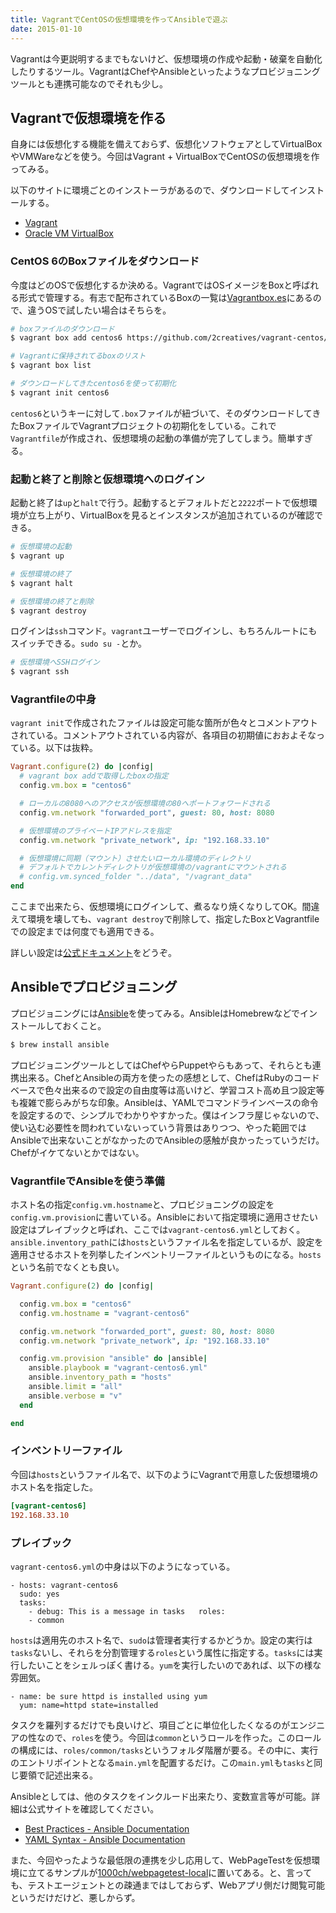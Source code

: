 ```yaml
---
title: VagrantでCentOSの仮想環境を作ってAnsibleで遊ぶ
date: 2015-01-10
---
```


Vagrantは今更説明するまでもないけど、仮想環境の作成や起動・破棄を自動化したりするツール。VagrantはChefやAnsibleといったようなプロビジョニングツールとも連携可能なのでそれも少し。

## Vagrantで仮想環境を作る

自身には仮想化する機能を備えておらず、仮想化ソフトウェアとしてVirtualBoxやVMWareなどを使う。今回はVagrant + VirtualBoxでCentOSの仮想環境を作ってみる。

以下のサイトに環境ごとのインストーラがあるので、ダウンロードしてインストールする。

- [Vagrant](https://www.vagrantup.com/)
- [Oracle VM VirtualBox](https://www.virtualbox.org/)

### CentOS 6のBoxファイルをダウンロード

今度はどのOSで仮想化するか決める。VagrantではOSイメージをBoxと呼ばれる形式で管理する。有志で配布されているBoxの一覧は[Vagrantbox.es](http://www.vagrantbox.es/)にあるので、違うOSで試したい場合はそちらを。

```bash
# boxファイルのダウンロード
$ vagrant box add centos6 https://github.com/2creatives/vagrant-centos/releases/download/v6.5.3/centos65-x86_64-20140116.box

# Vagrantに保持されてるboxのリスト
$ vagrant box list

# ダウンロードしてきたcentos6を使って初期化
$ vagrant init centos6
```

`centos6`というキーに対して`.box`ファイルが紐づいて、そのダウンロードしてきたBoxファイルでVagrantプロジェクトの初期化をしている。これで`Vagrantfile`が作成され、仮想環境の起動の準備が完了してしまう。簡単すぎる。

### 起動と終了と削除と仮想環境へのログイン

起動と終了は`up`と`halt`で行う。起動するとデフォルトだと`2222`ポートで仮想環境が立ち上がり、VirtualBoxを見るとインスタンスが追加されているのが確認できる。

```bash
# 仮想環境の起動
$ vagrant up

# 仮想環境の終了
$ vagrant halt

# 仮想環境の終了と削除
$ vagrant destroy
```

ログインは`ssh`コマンド。`vagrant`ユーザーでログインし、もちろんルートにもスイッチできる。`sudo su -`とか。

```bash
# 仮想環境へSSHログイン
$ vagrant ssh
```

### Vagrantfileの中身

`vagrant init`で作成されたファイルは設定可能な箇所が色々とコメントアウトされている。コメントアウトされている内容が、各項目の初期値におおよそなっている。以下は抜粋。

```ruby
Vagrant.configure(2) do |config|
  # vagrant box addで取得したboxの指定
  config.vm.box = "centos6"

  # ローカルの8080へのアクセスが仮想環境の80へポートフォワードされる
  config.vm.network "forwarded_port", guest: 80, host: 8080

  # 仮想環境のプライベートIPアドレスを指定
  config.vm.network "private_network", ip: "192.168.33.10"

  # 仮想環境に同期（マウント）させたいローカル環境のディレクトリ
  # デフォルトでカレントディレクトリが仮想環境の/vagrantにマウントされる
  # config.vm.synced_folder "../data", "/vagrant_data"
end
```

ここまで出来たら、仮想環境にログインして、煮るなり焼くなりしてOK。間違えて環境を壊しても、`vagrant destroy`で削除して、指定したBoxとVagrantfileでの設定までは何度でも適用できる。

詳しい設定は[公式ドキュメント](https://docs.vagrantup.com/v2/vagrantfile/)をどうぞ。

## Ansibleでプロビジョニング

プロビジョニングには[Ansible](http://docs.ansible.com/)を使ってみる。AnsibleはHomebrewなどでインストールしておくこと。

```bash
$ brew install ansible
```

プロビジョニングツールとしてはChefやらPuppetやらもあって、それらとも連携出来る。ChefとAnsibleの両方を使ったの感想として、ChefはRubyのコードベースで色々出来るので設定の自由度等は高いけど、学習コスト高め且つ設定等も複雑で膨らみがちな印象。Ansibleは、YAMLでコマンドラインベースの命令を設定するので、シンプルでわかりやすかった。僕はインフラ屋じゃないので、使い込む必要性を問われていないっていう背景はありつつ、やった範囲ではAnsibleで出来ないことがなかったのでAnsibleの感触が良かったっていうだけ。Chefがイケてないとかではない。

### VagrantfileでAnsibleを使う準備

ホスト名の指定`config.vm.hostname`と、プロビジョニングの設定を`config.vm.provision`に書いている。Ansibleにおいて指定環境に適用させたい設定はプレイブックと呼ばれ、ここでは`vagrant-centos6.yml`としておく。`ansible.inventory_path`には`hosts`というファイル名を指定しているが、設定を適用させるホストを列挙したインベントリーファイルというものになる。`hosts`という名前でなくとも良い。

```ruby
Vagrant.configure(2) do |config|

  config.vm.box = "centos6"
  config.vm.hostname = "vagrant-centos6"

  config.vm.network "forwarded_port", guest: 80, host: 8080
  config.vm.network "private_network", ip: "192.168.33.10"

  config.vm.provision "ansible" do |ansible|
    ansible.playbook = "vagrant-centos6.yml"
    ansible.inventory_path = "hosts"
    ansible.limit = "all"
    ansible.verbose = "v"
  end

end
```

### インベントリーファイル

今回は`hosts`というファイル名で、以下のようにVagrantで用意した仮想環境のホスト名を指定した。

```ini
[vagrant-centos6] 
192.168.33.10
```

### プレイブック

`vagrant-centos6.yml`の中身は以下のようになっている。

```
- hosts: vagrant-centos6 
  sudo: yes
  tasks:
    - debug: This is a message in tasks   roles:
    - common
```

`hosts`は適用先のホスト名で、`sudo`は管理者実行するかどうか。設定の実行は`tasks`ないし、それらを分割管理する`roles`という属性に指定する。`tasks`には実行したいことをシェルっぽく書ける。`yum`を実行したいのであれば、以下の様な雰囲気。

```
- name: be sure httpd is installed using yum
  yum: name=httpd state=installed
```

タスクを羅列するだけでも良いけど、項目ごとに単位化したくなるのがエンジニアの性なので、`roles`を使う。今回は`common`というロールを作った。このロールの構成には、`roles/common/tasks`というフォルダ階層が要る。その中に、実行のエントリポイントとなる`main.yml`を配置するだけ。この`main.yml`も`tasks`と同じ要領で記述出来る。

Ansibleとしては、他のタスクをインクルード出来たり、変数宣言等が可能。詳細は公式サイトを確認してください。

- [Best Practices - Ansible Documentation](http://docs.ansible.com/playbooks_best_practices.html)
- [YAML Syntax - Ansible Documentation](http://docs.ansible.com/YAMLSyntax.html)

また、今回やったような最低限の連携を少し応用して、WebPageTestを仮想環境に立てるサンプルが[1000ch/webpagetest-local](https://github.com/1000ch/webpagetest-local)に置いてある。と、言っても、テストエージェントとの疎通まではしておらず、Webアプリ側だけ閲覧可能というだけだけど、悪しからず。
